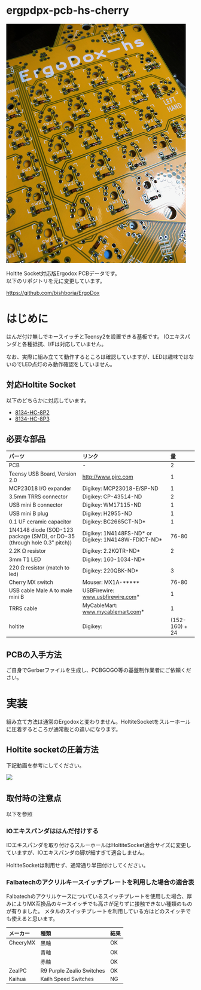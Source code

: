 # ergpdpx-pcb-hs-cherry

![PCB](./pic/IMG_0267.png "pcb")


Holtite Socket対応版Ergodox PCBデータです。  
以下のリポジトリを元に変更しています。

https://github.com/bishboria/ErgoDox


# はじめに
はんだ付け無しでキースイッチとTeensy2を設置できる基板です。
IOエキスパンダと各種抵抗、I/Fは対応していません。

なお、実際に組み立てて動作するところは確認していますが、LEDは趣味ではないのでLED点灯のみ動作確認をしていません。

## 対応Holtite Socket
以下のどちらかに対応しています。

- [8134-HC-8P2](http://www.te.com/jpn-ja/product-7-1437514-0.html)  
- [8134-HC-8P3](http://www.te.com/jpn-ja/product-7-1437514-1.html)

## 必要な部品
|パーツ|リンク|量|
|:---|:---|:---|
|PCB|	-	|2|
|Teensy USB Board, Version 2.0|http://www.pjrc.com |1|
|MCP23018 I/O expander|Digikey: MCP23018-E/SP-ND|1|
|3.5mm TRRS connector|Digikey: CP-43514-ND|2|
|USB mini B connector|Digikey: WM17115-ND|1|
|USB mini B plug|Digikey: H2955-ND|1|
|0.1 UF ceramic capacitor|Digikey: BC2665CT-ND*|1|
|1N4148 diode   (SOD-123 package (SMD), or DO-35 (through hole 0.3" pitch))|Digikey: 1N4148FS-ND* or Digikey: 1N4148W-FDICT-ND*	|76-80|
|2.2K Ω resistor|Digikey: 2.2KQTR-ND*|2|
|3mm T1 LED|Digikey: 160-1034-ND*| |
|220 Ω resistor (match to led)	|Digikey: 220QBK-ND*|3|
|Cherry MX switch|Mouser: MX1A-*****|76-80|
|USB cable Male A to male mini B|USBFirewire: www.usbfirewire.com*|	1|
|TRRS cable	|MyCableMart: www.mycablemart.com*|1|
|holtite|Digikey:| (152-160) + 24|

## PCBの入手方法
ご自身でGerberファイルを生成し、PCBGOGO等の基盤制作業者にご依頼ください。

# 実装

組み立て方法は通常のErgodoxと変わりません。HoltiteSocketをスルーホールに圧着するところが通常版との違いになります。

## Holtite socketの圧着方法
下記動画を参考にしてください。

[![](https://img.youtube.com/vi/RB1Wm8y2Cw8/0.jpg)](https://www.youtube.com/watch?v=RB1Wm8y2Cw8)

## 取付時の注意点
以下を参照

### IOエキスパンダははんだ付けする
IOエキスパンダを取り付けるスルーホールはHoltiteSocket適合サイズに変更していますが、IOエキスパンダの脚が細すぎて適合しません。

HoltiteSocketは利用せず、通常通り半田付けしてください。

### Falbatechのアクリルキースイッチプレートを利用した場合の適合表

Falbatechのアクリルケースについているスイッチプレートを使用した場合、厚みによりMX互換品のキースイッチでも高さが足りずに接触できない種類のものが有りました。
メタルのスイッチプレートを利用している方はどのスイッチでも使えると思います。

|メーカー|種類|結果|
|:---|:---|:---|
|CheeryMX|黒軸|OK|
||青軸|OK|
||赤軸|OK|
|ZealPC|R9 Purple Zealio Switches|OK|
|Kaihua|Kailh Speed Switches|NG|
